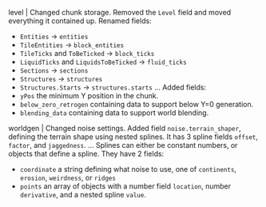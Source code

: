 level | Changed chunk storage. Removed the `Level` field and moved everything it contained up. Renamed fields:
* `Entities` -> `entities`
* `TileEntities` -> `block_entities`
* `TileTicks` and `ToBeTicked` -> `block_ticks`
* `LiquidTicks` and `LiquidsToBeTicked` -> `fluid_ticks`
* `Sections` -> `sections`
* `Structures` -> `structures`
* `Structures.Starts` -> `structures.starts`
...
Added fields:
* `yPos` the minimum Y position in the chunk.
* `below_zero_retrogen` containing data to support below Y=0 generation.
* `blending_data` containing data to support world blending.

worldgen | Changed noise settings. Added field `noise.terrain_shaper`, defining the terrain shape using nested splines. It has 3 spline fields `offset`, `factor`, and `jaggedness`.
...
Splines can either be constant numbers, or objects that define a spline. They have 2 fields:
* `coordinate` a string defining what noise to use, one of `continents`, `erosion`, `weirdness`, or `ridges`
* `points` an array of objects with a number field `location`, number `derivative`, and a nested spline `value`.
